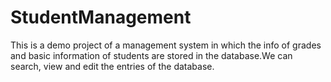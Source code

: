 # StudentManagement
This is a demo project of a management system in which the info of grades and basic information of students are stored in the database.We can search, view and edit the entries of the database.
